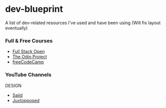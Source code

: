 # dev-blueprint
A list of dev-related resources I've used and have been using (Will fix layout eventually)

### Full & Free Courses

- [Full Stack Open](https://fullstackopen.com/)
- [The Odin Project](https://www.theodinproject.com/)
- [freeCodeCamp](https://www.freecodecamp.org/)

### YouTube Channels

DESIGN
- [Sajid](https://www.youtube.com/@whosajid)
- [Juxtopposed](https://www.youtube.com/@juxtopposed)
